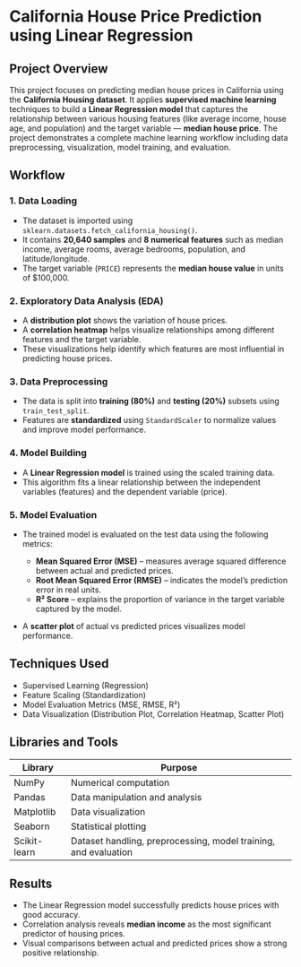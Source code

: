# California House Price Prediction using Linear Regression

## Project Overview

This project focuses on predicting median house prices in California using the **California Housing dataset**.
It applies **supervised machine learning** techniques to build a **Linear Regression model** that captures the relationship between various housing features (like average income, house age, and population) and the target variable — **median house price**.
The project demonstrates a complete machine learning workflow including data preprocessing, visualization, model training, and evaluation.

## Workflow

### 1. Data Loading

* The dataset is imported using `sklearn.datasets.fetch_california_housing()`.
* It contains **20,640 samples** and **8 numerical features** such as median income, average rooms, average bedrooms, population, and latitude/longitude.
* The target variable (`PRICE`) represents the **median house value** in units of $100,000.

### 2. Exploratory Data Analysis (EDA)

* A **distribution plot** shows the variation of house prices.
* A **correlation heatmap** helps visualize relationships among different features and the target variable.
* These visualizations help identify which features are most influential in predicting house prices.

### 3. Data Preprocessing

* The data is split into **training (80%)** and **testing (20%)** subsets using `train_test_split`.
* Features are **standardized** using `StandardScaler` to normalize values and improve model performance.

### 4. Model Building

* A **Linear Regression model** is trained using the scaled training data.
* This algorithm fits a linear relationship between the independent variables (features) and the dependent variable (price).

### 5. Model Evaluation

* The trained model is evaluated on the test data using the following metrics:

  * **Mean Squared Error (MSE)** – measures average squared difference between actual and predicted prices.
  * **Root Mean Squared Error (RMSE)** – indicates the model’s prediction error in real units.
  * **R² Score** – explains the proportion of variance in the target variable captured by the model.
* A **scatter plot** of actual vs predicted prices visualizes model performance.

## Techniques Used

* Supervised Learning (Regression)
* Feature Scaling (Standardization)
* Model Evaluation Metrics (MSE, RMSE, R²)
* Data Visualization (Distribution Plot, Correlation Heatmap, Scatter Plot)

## Libraries and Tools

| Library      | Purpose                                                         |
| ------------ | --------------------------------------------------------------- |
| NumPy        | Numerical computation                                           |
| Pandas       | Data manipulation and analysis                                  |
| Matplotlib   | Data visualization                                              |
| Seaborn      | Statistical plotting                                            |
| Scikit-learn | Dataset handling, preprocessing, model training, and evaluation |

## Results

* The Linear Regression model successfully predicts house prices with good accuracy.
* Correlation analysis reveals **median income** as the most significant predictor of housing prices.
* Visual comparisons between actual and predicted prices show a strong positive relationship.
